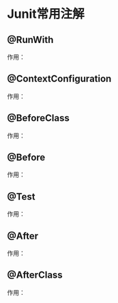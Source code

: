 # Junit常用注解

## @RunWith

作用：

## @ContextConfiguration

作用：

## @BeforeClass

作用：

## @Before

作用：

## @Test

作用：

## @After

作用：

## @AfterClass

作用：
